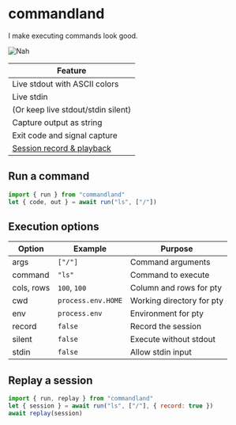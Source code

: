 # commandland

I make executing commands look good.

![Nah](http://www.reactiongifs.com/r/ws.gif)

| Feature |
| --- |
| Live stdout with ASCII colors |
| Live stdin |
| (Or keep live stdout/stdin silent) |
| Capture output as string |
| Exit code and signal capture |
| [Session record & playback](#replay-a-session) |

## Run a command

```js
import { run } from "commandland"
let { code, out } = await run("ls", ["/"])
```

## Execution options

| Option | Example | Purpose |
| --- | --- | --- |
| args | `["/"]` | Command arguments |
| command | `"ls"` | Command to execute |
| cols, rows | `100`, `100` | Column and rows for pty |
| cwd | `process.env.HOME` | Working directory for pty |
| env | `process.env` | Environment for pty |
| record | `false` | Record the session |
| silent | `false` | Execute without stdout |
| stdin | `false` | Allow stdin input |

## Replay a session

```js
import { run, replay } from "commandland"
let { session } = await run("ls", ["/"], { record: true })
await replay(session)
```
